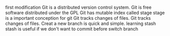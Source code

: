 first modification
Git is a distributed version control system.
Git is free software distributed under the GPL
Git has mutable index called stage
stage is a important conception for git
Git tracks changes of files.
Git tracks changes of files.
Creat a new branch is quick and simple.
learning stash
stash is useful if we don't want to commit before switch branch
